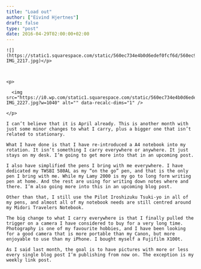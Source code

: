 ```yaml
---
title: "Load out"
author: ["Eivind Hjertnes"]
draft: false
type: "post"
date: 2016-04-29T02:00:00+02:00
---
```


```text
![](https://static1.squarespace.com/static/560ec734e4b0d6edef0fcf6d/560ec965e4b023d2c257ab18/571cbe688259b5e9df653772/1461502089133/20160424-IMG_2217.jpg)</p>



<p>

  <img src="https://i0.wp.com/static1.squarespace.com/static/560ec734e4b0d6edef0fcf6d/560ec965e4b023d2c257ab18/571cc5f94c2f858f26578f74/1461503876743/20160424-IMG_2227.jpg?w=1040" alt="" data-recalc-dims="1" />

</p>
```

<div class="HTML">
  <div></div>

<p>

</div>

```text
I can’t believe that it is April already. This is another month with just some minor changes to what I carry, plus a bigger one that isn’t related to stationary.
```

<div class="HTML">
  <div></div>

</p>

</div>

<div class="HTML">
  <div></div>

<p>

</div>

```text
What I have done is that I have re-introduced a A4 notebook into my rotation. It isn’t something I carry everywhere or anywhere. It just stays on my desk. I’m going to get more into that in an upcoming post.
```

<div class="HTML">
  <div></div>

</p>

</div>

<div class="HTML">
  <div></div>

<p>

</div>

```text
I also have simplified the pens I bring with me everywhere. I have dedicated my TWSBI 580AL as my “on the go” pen, and that is the only pen I bring with me. While my Lamy 2000 is my go to long form writing pen at home. And the rest are using for writing down notes where and there. I’m also going more into this in an upcoming blog post.
```

<div class="HTML">
  <div></div>

</p>

</div>

<div class="HTML">
  <div></div>

<p>

</div>

```text
Other than that, I still use the Pilot Iroshizuku Tsuki-yo in all of my pens, and almost all of my notebook needs are still centred around my Midori Travelers Notebook.
```

<div class="HTML">
  <div></div>

</p>

</div>

<div class="HTML">
  <div></div>

<p>

</div>

```text
The big change to what I carry everywhere is that I finally pulled the trigger on a camera I have considered to buy for a very long time. Photography is one of my favourite hobbies, and I have been looking for a good camera that is more portable than my Canon, but more enjoyable to use than my iPhone. I bought myself a Fujifilm X100t.
```

<div class="HTML">
  <div></div>

</p>

</div>

<div class="HTML">
  <div></div>

<p>

</div>

```text
As I said last month, the goal is to have pictures with more or less every single blog post I’m publishing from now on. The exception is my weekly link post.
```

<div class="HTML">
  <div></div>

</p>

</div>
